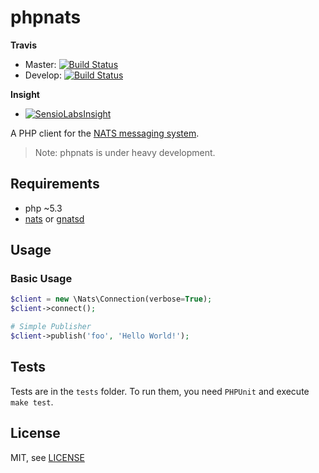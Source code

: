 phpnats 
=======

**Travis**

* Master: [![Build Status](https://travis-ci.org/repejota/phpnats.png?branch=master)](https://travis-ci.org/repejota/phpnats)
* Develop: [![Build Status](https://travis-ci.org/repejota/phpnats.png?branch=develop)](https://travis-ci.org/repejota/phpnats)

**Insight**

* [![SensioLabsInsight](https://insight.sensiolabs.com/projects/3fb84121-278d-489f-8394-d95c3e3b05d2/mini.png)](https://insight.sensiolabs.com/projects/3fb84121-278d-489f-8394-d95c3e3b05d2)


A PHP client for the [NATS messaging system](https://nats.io).

>  Note: phpnats is under heavy development.

Requirements
------------

* php ~5.3
* [nats](https://github.com/derekcollison/nats) or [gnatsd](https://github.com/apcera/gnatsd)


Usage
-----

### Basic Usage

```php
$client = new \Nats\Connection(verbose=True);
$client->connect();

# Simple Publisher
$client->publish('foo', 'Hello World!');
```


Tests
-----

Tests are in the `tests` folder.
To run them, you need `PHPUnit` and execute `make test`.


License
-------

MIT, see [LICENSE](LICENSE)
